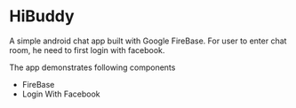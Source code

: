 # HiBuddy
A simple android chat app built with Google FireBase. For user to enter chat room, he need to first login with facebook.

The app demonstrates following components
- FireBase
- Login With Facebook


